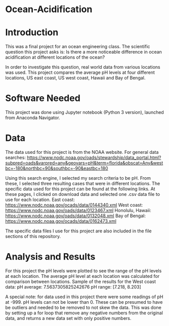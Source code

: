 # Ocean-Acidification

# Introduction
This was a final project for an ocean engineering class. 
The scientific question this project asks is: 
Is there a more noticeable difference in ocean acidification at different locations of the ocean?

In order to investigate this question, real world data from various locations was used. 
This project compares the average pH levels at four different locations, US east coast, US west coast, Hawaii and Bay of Bengal. 

# Software Needed
This project was done using Jupyter notebook (Python 3 version), launched from Anaconda Navigator.

# Data
The data used for this project is from the NOAA website.
For general data searches: 
https://www.nodc.noaa.gov/oads/stewardship/data_portal.html?subpred=oads&varpred=any&geovars=pH&term=florida&obscat=Any&westbc=-180&northbc=90&southbc=-90&eastbc=180 

Using this search engine, I selected my search criteria to be pH. 
From these, I selected three resulting cases that were in different locations. 
The specific data used for this project can be found at the following links. 
At these pages, I clicked on download data and selected one .csv data file to use for each location. 
East coast: https://www.nodc.noaa.gov/ocads/data/0144340.xml 
West coast: https://www.nodc.noaa.gov/oads/data/0123467.xml
Honolulu, Hawaii: https://www.nodc.noaa.gov/oads/data/0132048.xml 
Bay of Bengal: https://www.nodc.noaa.gov/ocads/data/0162473.xml  

The specific data files I use for this project are also included in the file sections of this repository.

# Analysis and Results
For this project the pH levels were plotted to see the range of the pH levels at each location. 
The average pH level at each location was calculated for comparison between locations.
Sample of the results for the West coast data:
pH average:
7.5637305825242676
pH range:
[7.218, 8.203]

A special note: for data used in this project there were some readings of pH at -999. pH levels can not be lower than 0. 
These can be presumed to have be outliers and needed to be removed to not skew the data. 
This was done by setting up a for loop that remove any negative numbers from the original data, and returns a new data set with only positive numbers.

